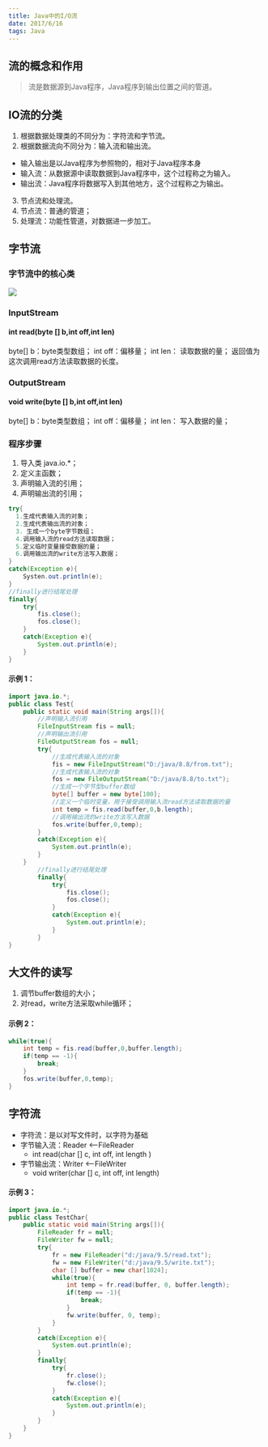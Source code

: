 ```yaml
---
title: Java中的I/O流
date: 2017/6/16 
tags: Java
---
```


## 流的概念和作用 
>
> 流是数据源到Java程序，Java程序到输出位置之间的管道。


## IO流的分类 ##
> 
1. 根据数据处理类的不同分为：字符流和字节流。
2. 根据数据流向不同分为：输入流和输出流。
* 输入输出是以Java程序为参照物的，相对于Java程序本身
* 输入流：从数据源中读取数据到Java程序中，这个过程称之为输入。
* 输出流：Java程序将数据写入到其他地方，这个过程称之为输出。
3. 节点流和处理流。
4. 节点流：普通的管道；
5. 处理流：功能性管道，对数据进一步加工。

## 字节流 ##
### 字节流中的核心类 ###

![](http://i.imgur.com/zhxfDm7.png)

### InputStream ###
> 
#### int read(byte [] b,int off,int len) ####
byte[] b：byte类型数组；
int off：偏移量；
int len： 读取数据的量；
返回值为这次调用read方法读取数据的长度。

### OutputStream ###
> 
#### void write(byte [] b,int off,int len) ####
byte[] b：byte类型数组；
int off：偏移量；
int len： 写入数据的量；


### 程序步骤 ###

1. 导入类 java.io.*；
2. 定义主函数；
3. 声明输入流的引用；
4. 声明输出流的引用；
```java
try{
  1.生成代表输入流的对象；
  2.生成代表输出流的对象；
  3. 生成一个byte字节数组；
  4.调用输入流的read方法读取数据；
  5.定义临时变量接受数据的量；
  6.调用输出流的write方法写入数据；
}
catch(Exception e){
	Systen.out.println(e);
}
//finally进行结尾处理
finally{
	try{
		fis.close();
		fos.close();
	}
	catch(Exception e){
		System.out.println(e);
	}
}
```
#### 示例 1：
```java
import java.io.*;
public class Test{
	public static void main(String args[]){
		//声明输入流引用
		FileInputStream fis = null;
		//声明输出流引用
		FileOutputStream fos = null;
		try{
			//生成代表输入流的对象
			fis = new FileInputStream("D:/java/8.8/from.txt");
			//生成代表输入流的对象
			fos = new FileOutputStream("D:/java/8.8/to.txt");
			//生成一个字节型buffer数组
			byte[] buffer = new byte[100];
			//定义一个临时变量，用于接受调用输入流read方法读取数据的量
			int temp = fis.read(buffer,0,b.length);
			//调用输出流的write方法写入数据
			fos.write(buffer,0,temp);
		}
		catch(Exception e){
			System.out.println(e);
		}
	}
		//finally进行结尾处理
		finally{
			try{
				fis.close();
				fos.close();
			}
			catch(Exception e){
				System.out.println(e);
			}
		}
}
```



## 大文件的读写 ##
1. 调节buffer数组的大小；
2. 对read，write方法采取while循环；

#### 示例 2：

```java 
while(true){
	int temp = fis.read(buffer,0,buffer.length);
	if(temp == -1){
		break;
	}
	fos.write(buffer,0,temp);
}
```

## 字符流 ##

* 字符流：是以对写文件时，以字符为基础
* 字节输入流：Reader <--FileReader 
    * int read(char [] c, int off, int length )
* 字节输出流：Writer  <--FileWriter
    * void writer(char [] c, int off, int length)

#### 示例 3：
```java
import java.io.*;
public class TestChar{
	public static void main(String args[]){
		FileReader fr = null;
		FileWriter fw = null;
		try{
			fr = new FileReader("d:/java/9.5/read.txt");
			fw = new FileWriter("d:/java/9.5/write.txt");
			char [] buffer = new char[1024];
			while(true){
				int temp = fr.read(buffer, 0, buffer.length);
				if(temp == -1){
					break;
				}
				fw.write(buffer, 0, temp);
			}
		}
		catch(Exception e){
			System.out.println(e);
		}
		finally{
			try{
				fr.close();
				fw.close();
			}
			catch(Exception e){
				System.out.println(e);
			}
		}
	}
}
```